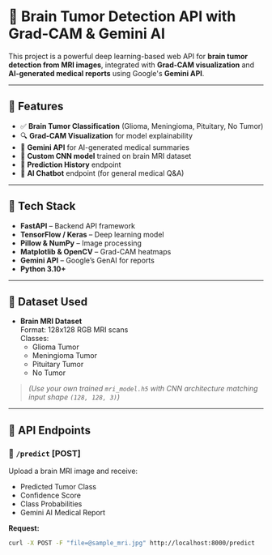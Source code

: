 # 🧠 Brain Tumor Detection API with Grad-CAM & Gemini AI

This project is a powerful deep learning-based web API for **brain tumor detection from MRI images**, integrated with **Grad-CAM visualization** and **AI-generated medical reports** using Google's **Gemini API**.

---

## 🚀 Features

- ✅ **Brain Tumor Classification** (Glioma, Meningioma, Pituitary, No Tumor)
- 🔍 **Grad-CAM Visualization** for model explainability
- 🤖 **Gemini API** for AI-generated medical summaries
- 🧠 **Custom CNN model** trained on brain MRI dataset
- 🧾 **Prediction History** endpoint
- 💬 **AI Chatbot** endpoint (for general medical Q&A)

---

## 🧩 Tech Stack

- **FastAPI** – Backend API framework
- **TensorFlow / Keras** – Deep learning model
- **Pillow & NumPy** – Image processing
- **Matplotlib & OpenCV** – Grad-CAM heatmaps
- **Gemini API** – Google’s GenAI for reports
- **Python 3.10+**

---

## 📁 Dataset Used

- **Brain MRI Dataset**  
  Format: 128x128 RGB MRI scans  
  Classes:  
  - Glioma Tumor  
  - Meningioma Tumor  
  - Pituitary Tumor  
  - No Tumor  

> *(Use your own trained `mri_model.h5` with CNN architecture matching input shape `(128, 128, 3)`)*

---

## 🔧 API Endpoints

### 🔹 `/predict` [POST]

Upload a brain MRI image and receive:

- Predicted Tumor Class
- Confidence Score
- Class Probabilities
- Gemini AI Medical Report

**Request:**
```bash
curl -X POST -F "file=@sample_mri.jpg" http://localhost:8000/predict
